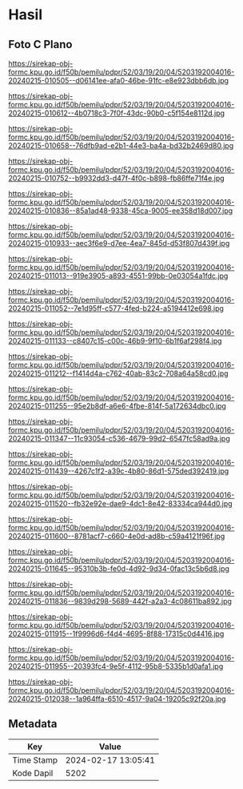 # Hasil

## Foto C Plano

https://sirekap-obj-formc.kpu.go.id/f50b/pemilu/pdpr/52/03/19/20/04/5203192004016-20240215-010505--d06141ee-afa0-46be-91fc-e8e923dbb6db.jpg

https://sirekap-obj-formc.kpu.go.id/f50b/pemilu/pdpr/52/03/19/20/04/5203192004016-20240215-010612--4b0718c3-7f0f-43dc-90b0-c5f154e8112d.jpg

https://sirekap-obj-formc.kpu.go.id/f50b/pemilu/pdpr/52/03/19/20/04/5203192004016-20240215-010658--76dfb9ad-e2b1-44e3-ba4a-bd32b2469d80.jpg

https://sirekap-obj-formc.kpu.go.id/f50b/pemilu/pdpr/52/03/19/20/04/5203192004016-20240215-010752--b9932dd3-d47f-4f0c-b898-fb86ffe71f4e.jpg

https://sirekap-obj-formc.kpu.go.id/f50b/pemilu/pdpr/52/03/19/20/04/5203192004016-20240215-010836--85a1ad48-9338-45ca-9005-ee358d18d007.jpg

https://sirekap-obj-formc.kpu.go.id/f50b/pemilu/pdpr/52/03/19/20/04/5203192004016-20240215-010933--aec3f6e9-d7ee-4ea7-845d-d53f807d439f.jpg

https://sirekap-obj-formc.kpu.go.id/f50b/pemilu/pdpr/52/03/19/20/04/5203192004016-20240215-011013--919e3905-a893-4551-99bb-0e03054a1fdc.jpg

https://sirekap-obj-formc.kpu.go.id/f50b/pemilu/pdpr/52/03/19/20/04/5203192004016-20240215-011052--7e1d95ff-c577-4fed-b224-a5194412e698.jpg

https://sirekap-obj-formc.kpu.go.id/f50b/pemilu/pdpr/52/03/19/20/04/5203192004016-20240215-011133--c8407c15-c00c-46b9-9f10-6b1f6af298f4.jpg

https://sirekap-obj-formc.kpu.go.id/f50b/pemilu/pdpr/52/03/19/20/04/5203192004016-20240215-011212--f1414d4a-c762-40ab-83c2-708a64a58cd0.jpg

https://sirekap-obj-formc.kpu.go.id/f50b/pemilu/pdpr/52/03/19/20/04/5203192004016-20240215-011255--95e2b8df-a6e6-4fbe-814f-5a172634dbc0.jpg

https://sirekap-obj-formc.kpu.go.id/f50b/pemilu/pdpr/52/03/19/20/04/5203192004016-20240215-011347--11c93054-c536-4679-99d2-6547fc58ad9a.jpg

https://sirekap-obj-formc.kpu.go.id/f50b/pemilu/pdpr/52/03/19/20/04/5203192004016-20240215-011439--4267c1f2-a39c-4b80-86d1-575ded392419.jpg

https://sirekap-obj-formc.kpu.go.id/f50b/pemilu/pdpr/52/03/19/20/04/5203192004016-20240215-011520--fb32e92e-dae9-4dc1-8e42-83334ca944d0.jpg

https://sirekap-obj-formc.kpu.go.id/f50b/pemilu/pdpr/52/03/19/20/04/5203192004016-20240215-011600--8781acf7-c660-4e0d-ad8b-c59a4121f96f.jpg

https://sirekap-obj-formc.kpu.go.id/f50b/pemilu/pdpr/52/03/19/20/04/5203192004016-20240215-011645--95310b3b-fe0d-4d92-9d34-0fac13c5b6d8.jpg

https://sirekap-obj-formc.kpu.go.id/f50b/pemilu/pdpr/52/03/19/20/04/5203192004016-20240215-011836--9839d298-5689-442f-a2a3-4c08611ba892.jpg

https://sirekap-obj-formc.kpu.go.id/f50b/pemilu/pdpr/52/03/19/20/04/5203192004016-20240215-011915--1f9996d6-f4d4-4695-8f88-17315c0d4416.jpg

https://sirekap-obj-formc.kpu.go.id/f50b/pemilu/pdpr/52/03/19/20/04/5203192004016-20240215-011955--20393fc4-9e5f-4112-95b8-5335b1d0afa1.jpg

https://sirekap-obj-formc.kpu.go.id/f50b/pemilu/pdpr/52/03/19/20/04/5203192004016-20240215-012038--1a964ffa-6510-4517-9a04-19205c92f20a.jpg


## Metadata

| Key        | Value               |
| ---------- | ------------------- |
| Time Stamp | 2024-02-17 13:05:41 |
| Kode Dapil | 5202                |



